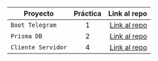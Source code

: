 | Proyecto | Práctica | Link al repo |
| ------------- |:-------------:| -----:|
|`Boot Telegram`|1|[Link al repo](https://github.com/LouiseMillan/Bot-Telegram.git)|
|`Prisma DB`|2|[Link al repo](https://github.com/LouiseMillan/Prisma-DB.git)|
|`Cliente Servidor`|4|[Link al repo](https://github.com/LouiseMillan/Cliente-Servidor.git)|
